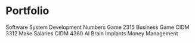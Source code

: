 # Portfolio
Software System Development
Numbers Game 2315
Business Game CIDM 3312
Make Salaries CIDM 4360
AI Brain Implants
Money Management
